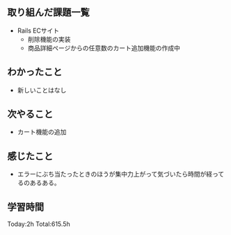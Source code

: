 ## 取り組んだ課題一覧
- Rails ECサイト
  - 削除機能の実装
  - 商品詳細ページからの任意数のカート追加機能の作成中
  
## わかったこと
- 新しいことはなし

## 次やること
- カート機能の追加
  
## 感じたこと
- エラーにぶち当たったときのほうが集中力上がって気づいたら時間が経ってるのあるある。
  
## 学習時間
Today:2h
Total:615.5h

